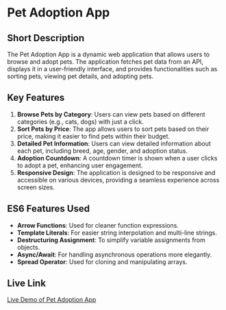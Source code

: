 # Pet Adoption App

## Short Description
The Pet Adoption App is a dynamic web application that allows users to browse and adopt pets. The application fetches pet data from an API, displays it in a user-friendly interface, and provides functionalities such as sorting pets, viewing pet details, and adopting pets.

## Key Features
1. **Browse Pets by Category**: Users can view pets based on different categories (e.g., cats, dogs) with just a click.
2. **Sort Pets by Price**: The app allows users to sort pets based on their price, making it easier to find pets within their budget.
3. **Detailed Pet Information**: Users can view detailed information about each pet, including breed, age, gender, and adoption status.
4. **Adoption Countdown**: A countdown timer is shown when a user clicks to adopt a pet, enhancing user engagement.
5. **Responsive Design**: The application is designed to be responsive and accessible on various devices, providing a seamless experience across screen sizes.

## ES6 Features Used
- **Arrow Functions**: Used for cleaner function expressions.
- **Template Literals**: For easier string interpolation and multi-line strings.
- **Destructuring Assignment**: To simplify variable assignments from objects.
- **Async/Await**: For handling asynchronous operations more elegantly.
- **Spread Operator**: Used for cloning and manipulating arrays.

## Live Link
[Live Demo of Pet Adoption App](https://pet-adoption-blue.vercel.app)
